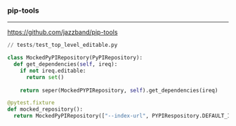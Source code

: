 ### pip-tools
---
https://github.com/jazzband/pip-tools

```py
// tests/test_top_level_editable.py

class MockedPyPIRepository(PyPIRepository):
  def get_dependencies(self, ireq):
    if not ireq.editable:
      return set()
    
    return seper(MockedPYPIRepository, self).get_dependencies(ireq)

@pytest.fixture
def mocked_repository():
  return MockedPyPIRepository(["--index-url", PYPIRespository.DEFAULT_INDEX_URL])


```

```
```

```
```
